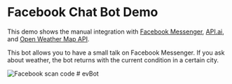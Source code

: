 # Facebook Chat Bot Demo

This demo shows the manual integration with [Facebook Messenger](https://developers.facebook.com/),
[API.ai](https://console.api.ai), and [Open Weather Map API](http://openweathermap.org/).

This bot allows you to have a small talk on Facebook Messenger.
If you ask about weather, the bot returns with the current condition in a certain city.

![Facebook scan code](https://github.com/girliemac/fb-apiai-bot-demo/blob/master/public/images/fb-bot.gif)
#   e v B o t  
 